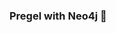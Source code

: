 ### Pregel with Neo4j 🚀



































































































































 



















































































































































































































































































































































